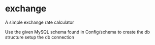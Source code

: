 # exchange
A simple exchange rate calculator

Use the given MySQL schema found in Config/schema to create the db structure setup the db connection
